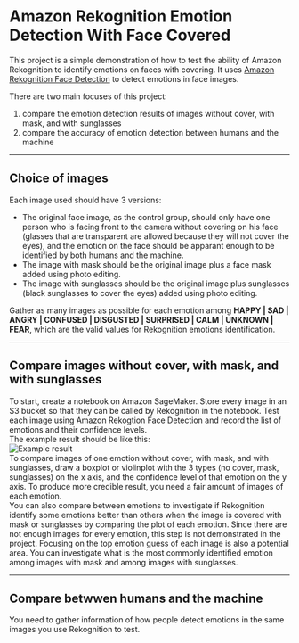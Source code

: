 # Amazon Rekognition Emotion Detection With Face Covered
This project is a simple demonstration of how to test the ability of Amazon Rekognition to identify emotions on faces with covering. It uses [Amazon Rekognition Face Detection](https://docs.aws.amazon.com/rekognition/latest/dg/faces-detect-images.html) to detect emotions in face images.   

There are two main focuses of this project: 
1. compare the emotion detection results of images without cover, with mask, and with sunglasses
2. compare the accuracy of emotion detection between humans and the machine 

***
## Choice of images
Each image used should have 3 versions: 
- The original face image, as the control group, should only have one person who is facing front to the camera without covering on his face (glasses that are transparent are allowed because they will not cover the eyes), and the emotion on the face should be apparant enough to be identified by both humans and the machine. 
- The image with mask should be the original image plus a face mask added using photo editing. 
- The image with sunglasses should be the original image plus sunglasses (black sunglasses to cover the eyes) added using photo editing.    

Gather as many images as possible for each emotion among **HAPPY | SAD | ANGRY | CONFUSED | DISGUSTED | SURPRISED | CALM | UNKNOWN | FEAR**, which are the valid values for Rekognition emotions identification. 

***
## Compare images without cover, with mask, and with sunglasses
To start, create a notebook on Amazon SageMaker. Store every image in an S3 bucket so that they can be called by Rekognition in the notebook. Test each image using Amazon Rekogtion Face Detection and record the list of emotions and their confidence levels.   
The example result should be like this:    
![Example result](https://raw.githubusercontent.com/ymengxu/QTM350-Project-Quattro-Formaggi-20F/main/readme%20picture/5.PNG)  
To compare images of one emotion without cover, with mask, and with sunglasses, draw a boxplot or violinplot with the 3 types (no cover, mask, sunglasses) on the x axis, and the confidence level of that emotion on the y axis. To produce more credible result, you need a fair amount of images of each emotion.  
You can also compare between emotions to investigate if Rekognition identify some emotions better than others when the image is covered with mask or sunglasses by comparing the plot of each emotion. Since there are not enough images for every emotion, this step is not demonstrated in the project. 
Focusing on the top emotion guess of each image is also a potential area. You can investigate what is the most commonly identified emotion among images with mask and among images with sunglasses. 

***
## Compare betwwen humans and the machine
You need to gather information of how people detect emotions in the same images you use Rekognition to test. 


